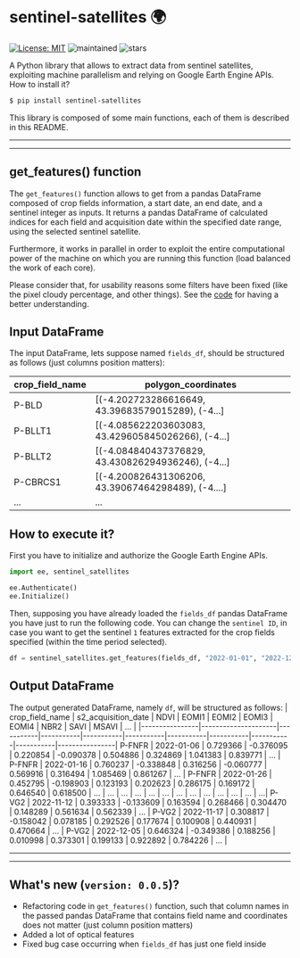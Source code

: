 # sentinel-satellites 🌍

[![License: MIT](https://img.shields.io/badge/license-MIT-yellow.svg)](./LICENSE)
![maintained](https://img.shields.io/badge/maintained%3F-YES-green.svg)
![stars](https://img.shields.io/github/stars/Amatofrancesco99/master-thesis.svg)

A Python library that allows to extract data from sentinel satellites, exploiting machine parallelism and relying on Google Earth Engine APIs.
How to install it?

```bash
$ pip install sentinel-satellites
```

This library is composed of some main functions, each of them is described in this README.

*** 
***
## get_features() function

The ```get_features()``` function allows to get from a pandas DataFrame composed of crop fields information, a start date, an end date, and a sentinel integer as inputs. It returns a pandas DataFrame of calculated indices for each field and acquisition date within the specified date range, using the selected sentinel satellite.

Furthermore, it works in parallel in order to exploit the entire computational power of the machine on which you are running this function (load balanced the work of each core).

Please consider that, for usability reasons some filters have been fixed (like the pixel cloudy percentage, and other things). See the [code](sentinel_satellites.py) for having a better understanding.

## Input DataFrame
The input DataFrame, lets suppose named `fields_df`, should be structured as follows (just columns position matters):

| crop_field_name |              polygon_coordinates                  |
|-----------------|---------------------------------------------------|
| P-BLD           |  [(-4.202723286616649, 43.39683579015289), (-4...]|
| P-BLLT1         | [(-4.085622203603083, 43.429605845026266), (-4...]|
| P-BLLT2         | [(-4.084840437376829, 43.430826294936246), (-4...]|
| P-CBRCS1        | [(-4.200826431306206, 43.39067464298489), (-4....]|
| ...             |             ...                                   |


## How to execute it?

First you have to initialize and authorize the Google Earth Engine APIs.

```python
import ee, sentinel_satellites

ee.Authenticate()
ee.Initialize()
```

Then, supposing you have already loaded the `fields_df` pandas DataFrame you have just to run the following code. You can change the `sentinel ID`, in case you want to get the sentinel `1` features extracted for the crop fields specified (within the time period selected).

```python
df = sentinel_satellites.get_features(fields_df, "2022-01-01", "2022-12-31", sentinel=2)
```

## Output DataFrame
The output generated DataFrame, namely `df`, will be structured as follows:
| crop_field_name | s2_acquisition_date | NDVI      | EOMI1     | EOMI2     | EOMI3     | EOMI4     | NBR2      | SAVI      | MSAVI     | ...   |
|----------------|---------------------|-----------|-----------|-----------|-----------|-----------|-----------|-----------|-----------|----------------|
P-FNFR | 2022-01-06 | 0.729366 | -0.376095 | 0.220854 | -0.090378 |	0.504886 | 0.324869	| 1.041383 | 0.839771 |	... |
P-FNFR | 2022-01-16	| 0.760237 | -0.338848 | 0.316256 | -0.060777 | 0.569916 | 	0.316494 | 1.085469 | 0.861267 | ... |
P-FNFR | 2022-01-26 | 0.452795 | -0.198903 | 0.123193 |	0.202623 | 0.286175 | 0.169172 | 0.646540 |	0.618500 | ... |
... | ... | ... | ... |	...	 | ... | ... | ... | ... | ... | ... | ...|
P-VG2 |	2022-11-12 | 0.393333 | -0.133609 |	0.163594 | 0.268466 | 0.304470 | 0.148289 |	0.561634 | 0.562339 | ... |
P-VG2 | 2022-11-17 | 0.308817 |	-0.158042 | 0.078185 | 0.292526 | 0.177674 | 0.100908 |	0.440931 | 0.470664 | ... |
P-VG2 | 2022-12-05 | 0.646324 |	-0.349386 | 0.188256 | 0.010998 | 0.373301 | 0.199133 |	0.922892 | 0.784226 | ... |


***
***
## What's new (`version: 0.0.5`)?
* Refactoring code in `get_features()` function, such that column names in the passed pandas DataFrame that contains field name and coordinates does not matter (just column position matters)
* Added a lot of optical features
* Fixed bug case occurring when `fields_df` has just one field inside